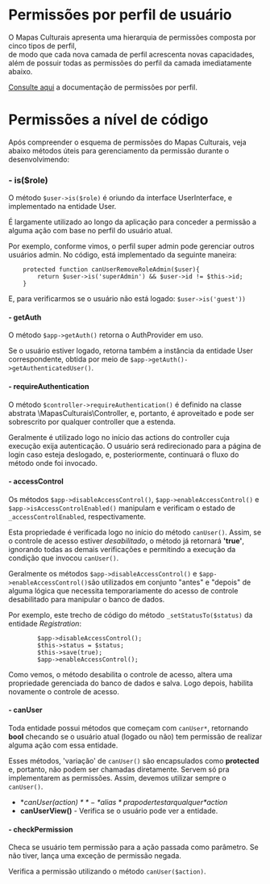 # Permissões por perfil de usuário
O Mapas Culturais apresenta uma hierarquia de permissões composta por cinco tipos de perfil,\
de modo que cada nova camada de perfil acrescenta novas capacidades, além de possuir todas as permissões do perfil da camada imediatamente abaixo.

[Consulte aqui](mc_user_profile.md) a documentação de permissões por perfil.

# Permissões a nível de código

Após compreender o esquema de permissões do Mapas Culturais, veja abaixo métodos úteis para gerenciamento da permissão durante o desenvolvimendo:

### - is($role)
O método `$user->is($role)` é oriundo da interface UserInterface,  e implementado na entidade User.

É largamente utilizado ao longo da aplicação para conceder a permissão a alguma ação com base no perfil do usuário atual.

Por exemplo, conforme vimos, o perfil super admin pode gerenciar outros usuários admin.
No código, está implementado da seguinte maneira:

```
    protected function canUserRemoveRoleAdmin($user){
        return $user->is('superAdmin') && $user->id != $this->id;
    }
```

E, para verificarmos se o usuário não está logado: `$user->is('guest'))`

#### - getAuth
O método `$app->getAuth()` retorna o AuthProvider em uso.

Se o usuário estiver logado, retorna também a instância da entidade User correspondente, obtida por meio de `$app->getAuth()->getAuthenticatedUser()`.
#### - requireAuthentication
O método `$controller->requireAuthentication()` é definido na classe abstrata \MapasCulturais\Controller, e, portanto,
é aproveitado e pode ser sobrescrito por qualquer controller que a estenda.

Geralmente é utilizado logo no início das actions do controller cuja execução exija autenticação.
O usuário será redirecionado para a página de login caso esteja deslogado, e, posteriormente, continuará o fluxo do método onde foi invocado.

#### - accessControl
Os métodos `$app->disableAccessControl()`, `$app->enableAccessControl()` e `$app->isAccessControlEnabled()` manipulam e verificam o estado
de `_accessControlEnabled`, respectivamente.

Esta propriedade é verificada logo no início do método `canUser()`. 
Assim, se o controle de acesso estiver *desabilitado*, o método já retornará **'true'**, ignorando todas as demais verificações e permitindo a execução da condição que invocou `canUser()`.
 

Geralmente os métodos `$app->disableAccessControl()` e `$app->enableAccessControl()`são utilizados em conjunto
"antes" e "depois" de alguma lógica que necessita temporariamente do acesso de controle desabilitado para manipular o banco de dados.

Por exemplo, este trecho de código do método `_setStatusTo($status)` da entidade *Registration*:

            $app->disableAccessControl();
            $this->status = $status;
            $this->save(true);
            $app->enableAccessControl();

Como vemos, o método desabilita o controle de acesso, altera uma propriedade gerenciada do banco de dados e salva. Logo depois, habilita novamente o controle de acesso.

#### - canUser
Toda entidade possui métodos que começam com `canUser*`, retornando **bool** checando se o usuário atual (logado ou não) tem permissão de realizar alguma ação com essa entidade.

Esses métodos, 'variação' de `canUser()` são encapsulados como **protected** e, portanto, não podem ser chamadas diretamente. 
Servem só pra implementarem as permissões. Assim, devemos utilizar sempre o `canUser()`.

 - **canUser($action)** - *alias* pra poder testar qualquer *$action*
 - **canUserView()** - Verifica se o usuário pode ver a entidade.

#### - checkPermission
Checa se usuário tem permissão para a ação passada como parâmetro. Se não tiver, lança uma exceção de permissão negada.

Verifica a permissão utilizando o método `canUser($action)`.
